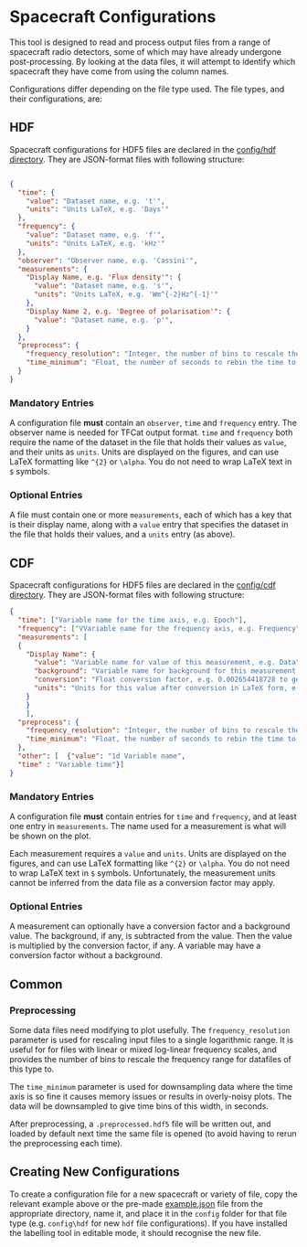 # Spacecraft Configurations

This tool is designed to read and process output files from a range of spacecraft radio detectors, 
some of which may have already undergone post-processing. By looking at the data files, it will attempt to identify
which spacecraft they have come from using the column names.

Configurations differ depending on the file type used. The file types, and their configurations, are: 


## HDF
Spacecraft configurations for HDF5 files are declared in the [config/hdf directory](../../../config/hdf). 
They are JSON-format files with following structure:

```json

{
  "time": {
    "value": "Dataset name, e.g. 't'",
    "units": "Units LaTeX, e.g. 'Days'"
  },
  "frequency": {
    "value": "Dataset name, e.g. 'f'",
    "units": "Units LaTeX, e.g. 'kHz'"
  },
  "observer": "Observer name, e.g. 'Cassini'",
  "measurements": {
    "Display Name, e.g. 'Flux density'": {
      "value": "Dataset name, e.g. 's'",
      "units": "Units LaTeX, e.g. 'Wm^{-2}Hz^{-1}'"
    },
    "Display Name 2, e.g. 'Degree of polarisation'": {
      "value": "Dataset name, e.g. 'p'",
    }
  },
  "preprocess": {
    "frequency_resolution": "Integer, the number of bins to rescale the frequency axis along e.g. 400 (optional)",,
    "time_minimum": "Float, the number of seconds to rebin the time to (optional)"
  }
}
```

### Mandatory Entries

A configuration file **must** contain an `observer`, `time` and `frequency` entry.
The observer name is needed for TFCat output format.
`time` and `frequency` both require the name of the dataset in the file that holds their values as `value`, 
and their units as `units`. Units are displayed on the figures,
and can use LaTeX formatting like `^{2}` or `\alpha`. You do not need to wrap LaTeX text in `$` symbols. 

### Optional Entries

A file must contain one or more `measurements`, each of which has a key that is their display name,
along with a `value` entry that specifies the dataset in the file that holds their values, 
and a `units` entry (as above).


## CDF
Spacecraft configurations for HDF5 files are declared in the [config/cdf directory](../config/cdf). 
They are JSON-format files with following structure:

```json
{
  "time": ["Variable name for the time axis, e.g. Epoch"],
  "frequency": ["VVariable name for the frequency axis, e.g. Frequency"],
  "measurements": [
  {
    "Display Name": {
      "value": "Variable name for value of this measurement, e.g. Data",
      "background": "Variable name for background for this measurement, e.g. Background (optional)",
      "conversion": "Float conversion factor, e.g. 0.002654418728 to get from V^2 m^-2 Hz^-1 to W m^-2 Hz^-1 (optional)",
      "units": "Units for this value after conversion in LaTeX form, e.g. 'W m^{-2} Hz^{-1}"
    }
    }
    ],
  "preprocess": {
    "frequency_resolution": "Integer, the number of bins to rescale the frequency axis along e.g. 400 (optional)",,
    "time_minimum": "Float, the number of seconds to rebin the time to (optional)"
  },
  "other": [  {"value": "1d Variable name", 
  "time" : "Variable time"}]
}
```

### Mandatory Entries

A configuration file **must** contain entries for `time` and `frequency`, and at least one entry in `measurements`.
The name used for a measurement is what will be shown on the plot.

Each measurement requires a `value` and `units`. Units are displayed on the figures, 
and can use LaTeX formatting like `^{2}` or `\alpha`. You do not need to wrap LaTeX text in `$` symbols. 
Unfortunately, the measurement units cannot be inferred from the data file as a conversion factor may apply.

### Optional Entries

A measurement can optionally have a conversion factor and a background value. 
The background, if any, is subtracted from the value. Then the value is multiplied by the conversion factor, if any.
A variable may have a conversion factor without a background.


## Common

### Preprocessing

Some data files need modifying to plot usefully.
The `frequency_resolution` parameter is used for rescaling input files to a single logarithmic range. 
It is useful for for files with linear or mixed log-linear frequency scales, and provides the number of bins 
to rescale the frequency range for datafiles of this type to. 

The `time_minimum` parameter is used for downsampling data where the time axis is so fine it causes memory issues
or results in overly-noisy plots. The data will be downsampled to give time bins of this width, in seconds.

After preprocessing, a `.preprocessed.hdf5` file will be written out, and loaded by default
next time the same file is opened (to avoid having to rerun the preprocessing each time).


## Creating New Configurations

To create a configuration file for a new spacecraft or variety of file, copy the relevant example above or the pre-made
[example.json](example.json) file from the appropriate directory, name it, 
and place it in the `config` folder for that file type (e.g. `config\hdf` for new `hdf` file configurations).
If you have installed the labelling tool in editable mode, it should recognise the new file.

